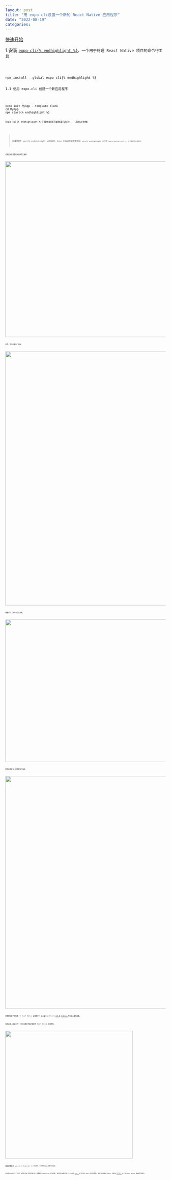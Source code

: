 ```yaml
---
layout: post
title: "用 expo-cli设置一个新的 React Native 应用程序"
date: "2022-08-19"
categories: 
---
```

<p><a href="https://www.reactnative.express/environment/quick_start">快速开始</a></p>

<p>1.<font style="vertical-align:inherit">安装 </font><a class="sc-fzoJMP eDewpD" href="https://docs.expo.io/versions/latest/workflow/expo-cli/"><code class="sc-fznMnq kEGdgu">expo-cli{% endhighlight %}</a><font style="vertical-align:inherit">，一个用于处理 React Native 项目的命令行工具</font></p>

<pre class="sc-fzpkJw ickbIB">
<code class="sc-fznzOf dOLHfr language-bash">npm install --global expo-cli{% endhighlight %}

<p><font style="vertical-align:inherit">1.1 使用 expo-cli 创建一个新应用程序</font></p>

<pre class="sc-fzpkJw ickbIB">
<code class="sc-fznzOf dOLHfr language-bash">expo init MyApp --template blank
cd MyApp
npm start{% endhighlight %}

<p class="sc-fzolEj cQxQWb"><code class="sc-fznMnq kEGdgu">expo-cli{% endhighlight %}<font style="vertical-align:inherit">下载依赖项可能需要几分钟。 （真的非常慢）</font></p>

<blockquote class="sc-fzqBkg dMPfra">
<p class="sc-fzolEj cQxQWb"><font style="vertical-align:inherit">如果你有 </font><code class="sc-fznMnq kEGdgu">yarn{% endhighlight %}<font style="vertical-align:inherit">安装后，Expo 会询问您是否要使用 </font><code class="sc-fznMnq kEGdgu">yarn{% endhighlight %}<font style="vertical-align:inherit">代替 </font><code class="sc-fznMnq kEGdgu">npm{% endhighlight %}<font style="vertical-align:inherit">. 无论哪种方式都很好。 </font></p>
</blockquote>

<p class="sc-fzolEj cQxQWb"><font style="vertical-align:inherit">完成后你应该会看到这样的二维码： </font></p>

<p class="sc-fzolEj cQxQWb"><img class="sc-fzoYkl hfPoTr" src="https://www.reactnative.express/_next/static/images/createnativeapp-8724b3b7d8d90eb619925cff699ce07a.png" style="width: 550px; max-width: 100%;" /></p>

<p class="sc-fzolEj cQxQWb">但是，我没有看到二维码：</p>

<p class="sc-fzolEj cQxQWb"><img height="795" src="/uploads/ckeditor/pictures/284/image-20220819094205-1.png" width="1920" /></p>

<p class="sc-fzolEj cQxQWb">根据提示，进入项目文件夹，</p>

<p class="sc-fzolEj cQxQWb"><img height="446" src="/uploads/ckeditor/pictures/285/image-20220819094353-2.png" width="1207" /></p>

<p class="sc-fzolEj cQxQWb">然后使用命令，就会看到二维码：</p>

<p class="sc-fzolEj cQxQWb"><img height="728" src="/uploads/ckeditor/pictures/286/image-20220819094516-3.png" width="905" /></p>

<p class="sc-fzolEj cQxQWb"><font style="vertical-align:inherit">你刚刚创建了你的第一个 React Native 应用程序！ 上安装Expo Client </font><a class="sc-fzoJMP eDewpD" href="https://itunes.apple.com/us/app/expo-client/id982107779?mt=8"><font style="vertical-align:inherit">iOS </font></a><font style="vertical-align:inherit">或 </font><a class="sc-fzoJMP eDewpD" href="https://play.google.com/store/apps/details?id=host.exp.exponent&amp;hl=en"><font style="vertical-align:inherit">Android </font></a><font style="vertical-align:inherit">并扫描二维码查看。 </font></p>

<p class="sc-fzolEj cQxQWb"><font style="vertical-align:inherit">看到这里，就成功了！ 您已准备好开始开发新的 React Native 应用程序。 </font></p>

<p class="sc-fzolEj cQxQWb"><img class="sc-fzoYkl hfPoTr" src="https://www.reactnative.express/_next/static/images/expo-87f5bdb79f467694f2024ae9a191d9c4.png" style="width: 400px; max-width: 100%;" /></p>

<p class="sc-fzolEj cQxQWb"><font style="vertical-align:inherit">尝试更改文本 </font><code class="sc-fznMnq kEGdgu">App.js{% endhighlight %}<font style="vertical-align:inherit">，保存文件，并在您的设备上观看它的更新。</font></p>

<p class="sc-fzolEj cQxQWb"><font style="vertical-align:inherit">现在您已经建立了一个项目，让我们开始了解您将使用的一些重要的 JavaScript 语言功能。 如果您已经熟悉每一个，请跳到 </font><a class="sc-fzoJMP eDewpD" href="https://www.reactnative.express/react"><font style="vertical-align:inherit">React </font></a><font style="vertical-align:inherit">以了解有关 React 的更多信息。 如果您已经熟悉 React，请跳至 </font><a class="sc-fzoJMP eDewpD" href="https://www.reactnative.express/core_components"><font style="vertical-align:inherit">核心组件 </font></a><font style="vertical-align:inherit">以了解 React Native 框架提供的组件。 </font></p>

<p class="sc-fzolEj cQxQWb">&nbsp;</p>


